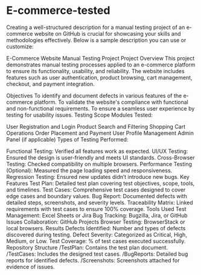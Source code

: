 # E-commerce-tested

Creating a well-structured description for a manual testing project of an e-commerce website on GitHub is crucial for showcasing your skills and methodologies effectively. Below is a sample description you can use or customize:

E-Commerce Website Manual Testing Project
Project Overview
This project demonstrates manual testing processes applied to an e-commerce platform to ensure its functionality, usability, and reliability. The website includes features such as user authentication, product browsing, cart management, checkout, and payment integration.

Objectives
To identify and document defects in various features of the e-commerce platform.
To validate the website's compliance with functional and non-functional requirements.
To ensure a seamless user experience by testing for usability issues.
Testing Scope
Modules Tested:

User Registration and Login
Product Search and Filtering
Shopping Cart Operations
Order Placement and Payment
User Profile Management
Admin Panel (if applicable)
Types of Testing Performed:

Functional Testing: Verified all features work as expected.
UI/UX Testing: Ensured the design is user-friendly and meets UI standards.
Cross-Browser Testing: Checked compatibility on multiple browsers.
Performance Testing (Optional): Measured the page loading speed and responsiveness.
Regression Testing: Ensured new updates didn’t introduce new bugs.
Key Features
Test Plan: Detailed test plan covering test objectives, scope, tools, and timelines.
Test Cases: Comprehensive test cases designed to cover edge cases and boundary values.
Bug Report: Documented defects with detailed steps, screenshots, and severity levels.
Traceability Matrix: Linked requirements with test cases to ensure 100% coverage.
Tools Used
Test Management: Excel Sheets or Jira
Bug Tracking: Bugzilla, Jira, or GitHub Issues
Collaboration: GitHub Projects
Browser Testing: BrowserStack or local browsers.
Results
Defects Identified: Number and types of defects discovered during testing.
Defect Severity: Categorized as Critical, High, Medium, or Low.
Test Coverage: % of test cases executed successfully.
Repository Structure
/TestPlan: Contains the test plan document.
/TestCases: Includes the designed test cases.
/BugReports: Detailed bug reports for identified defects.
/Screenshots: Screenshots attached for evidence of issues.

